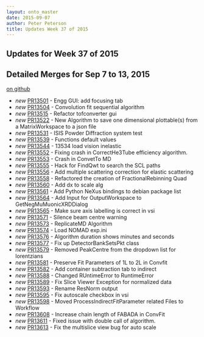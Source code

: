 ```yaml
---
layout: onto_master
date: 2015-09-07
author: Peter Peterson
title: Updates Week 37 of 2015
---
```

Updates for Week 37 of 2015
---------------------------

Detailed Merges for Sep 7 to 13, 2015
-------------------------------------
[on github](https://github.com/mantidproject/mantid/pulls?q=is%3Apr+merged%3A2015-09-08..2015-09-13)

* *new* [PR13501](https://github.com/mantidproject/mantid/pull/13501) - Engg GUI: add focusing tab
* *new* [PR13504](https://github.com/mantidproject/mantid/pull/13504) - Convolution fit sequential algorithm
* *new* [PR13515](https://github.com/mantidproject/mantid/pull/13515) - Refactor tofconverter gui
* *new* [PR13522](https://github.com/mantidproject/mantid/pull/13522) - New Algorithm to save one dimensional plottable(s) from a MatrixWorkspace to a json file
* *new* [PR13531](https://github.com/mantidproject/mantid/pull/13531) - ISIS Powder Diffraction system test
* *new* [PR13539](https://github.com/mantidproject/mantid/pull/13539) - Functions default values
* *new* [PR13544](https://github.com/mantidproject/mantid/pull/13544) - 13534 load vision inelastic
* *new* [PR13552](https://github.com/mantidproject/mantid/pull/13552) - Fixing crash in CorrectHe3Tube efficiency algorithm.
* *new* [PR13553](https://github.com/mantidproject/mantid/pull/13553) - Crash in ConvetTo MD
* *new* [PR13555](https://github.com/mantidproject/mantid/pull/13555) - Hack for FindQwt to search the SCL paths
* *new* [PR13556](https://github.com/mantidproject/mantid/pull/13556) - Add multiple scattering correction for elastic scattering
* *new* [PR13558](https://github.com/mantidproject/mantid/pull/13558) - Refactored the creation of FractionalRebinning Quad
* *new* [PR13560](https://github.com/mantidproject/mantid/pull/13560) - Add dx to scale alg
* *new* [PR13561](https://github.com/mantidproject/mantid/pull/13561) - Add Python NeXus bindings to debian package list
* *new* [PR13564](https://github.com/mantidproject/mantid/pull/13564) - Add Input for OutputWorkspace to GetNegMuMuonicXRDDialog
* *new* [PR13565](https://github.com/mantidproject/mantid/pull/13565) - Make sure axis labelling is correct in vsi
* *new* [PR13571](https://github.com/mantidproject/mantid/pull/13571) - Silence beam centre warning
* *new* [PR13573](https://github.com/mantidproject/mantid/pull/13573) - ReplicateMD Algorithm
* *new* [PR13574](https://github.com/mantidproject/mantid/pull/13574) - Load NOMAD exp.ini
* *new* [PR13576](https://github.com/mantidproject/mantid/pull/13576) - Algorithm duration shows minutes and seconds
* *new* [PR13577](https://github.com/mantidproject/mantid/pull/13577) - Fix up DetectorBankSetsPkt class
* *new* [PR13579](https://github.com/mantidproject/mantid/pull/13579) - Removed PeakCentre from the dropdown list for lorentzians
* *new* [PR13581](https://github.com/mantidproject/mantid/pull/13581) - Preserve Fit Parameters of 1L to 2L in Convfit
* *new* [PR13582](https://github.com/mantidproject/mantid/pull/13582) - Add container subtraction tab to indirect
* *new* [PR13588](https://github.com/mantidproject/mantid/pull/13588) - Changed RUntimeError to RuntimeError
* *new* [PR13589](https://github.com/mantidproject/mantid/pull/13589) - Fix Slice Viewer Exception for normalized data
* *new* [PR13593](https://github.com/mantidproject/mantid/pull/13593) - Rename ResNorm output
* *new* [PR13595](https://github.com/mantidproject/mantid/pull/13595) - Fix autoscale checkbox in vsi
* *new* [PR13598](https://github.com/mantidproject/mantid/pull/13598) - Moved ProcessIndirectFitParameter related Files to Workflow
* *new* [PR13608](https://github.com/mantidproject/mantid/pull/13608) - Increase chain length of FABADA in ConvFit
* *new* [PR13611](https://github.com/mantidproject/mantid/pull/13611) - Fixed issue with double call of algorithm.
* *new* [PR13613](https://github.com/mantidproject/mantid/pull/13613) - Fix the multislice view bug for auto scale
